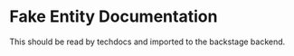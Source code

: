 # Fake Entity Documentation

This should be read by techdocs and imported to the backstage backend.
